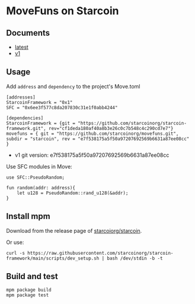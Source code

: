 # MoveFuns on Starcoin

## Documents

- [latest](./build/movefuns/docs)
- [v1](./release/v1/docs/)

## Usage

Add `address`  and `dependency` to the project's Move.toml

```
[addresses]
StarcoinFramework = "0x1"
SFC = "0x6ee3f577c8da207830c31e1f0abb4244"

[dependencies]
StarcoinFramework = {git = "https://github.com/starcoinorg/starcoin-framework.git", rev="cf1deda180af40a8b3e26c0c7b548c4c290cd7e7"}
movefuns = { git = "https://github.com/starcoinorg/movefuns.git", subdir = "starcoin", rev = "e7f538175a5f50a97207692569b6631a87ee08cc" }
```

* v1 git version: e7f538175a5f50a97207692569b6631a87ee08cc

Use SFC modules in Move:

```move
use SFC::PseudoRandom;

fun random(addr: address){
    let u128 = PseudoRandom::rand_u128(&addr);
}
```

## Install mpm

Download from the release page of [starcoiorg/starcoin](https://github.com/starcoinorg/starcoin).

Or use:

```shell
curl -s https://raw.githubusercontent.com/starcoinorg/starcoin-framework/main/scripts/dev_setup.sh | bash /dev/stdin -b -t
```

## Build and test

```shell
mpm package build
mpm package test
```
